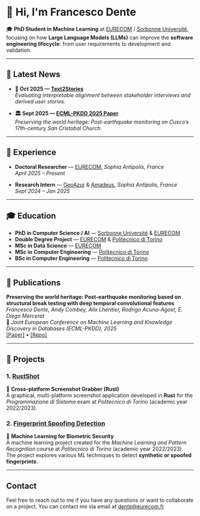 # 👋 Hi, I'm Francesco Dente

🎓 **PhD Student in Machine Learning** at [EURECOM](https://www.eurecom.fr/en) / [Sorbonne Université](https://www.sorbonne-universite.fr/),  
focusing on how **Large Language Models (LLMs)** can improve the **software engineering lifecycle**: from user requirements to development and validation.

---

## 📰 Latest News

- **📘 Oct 2025 — [Text2Stories](https://arxiv.org/abs/2510.08622)**  
  *Evaluating interpretable alignment between stakeholder interviews and derived user stories.*

- **🏛️ Sept 2025 — [ECML-PKDD 2025 Paper](https://ecmlpkdd-storage.s3.eu-central-1.amazonaws.com/preprints/2025/ads/preprint_ecml_pkdd_2025_ads_650.pdf)**  
  *Preserving the world heritage: Post-earthquake monitoring on Cusco’s 17th-century San Cristobal Church.*

---

## 💼 Experience

- **Doctoral Researcher** — [EURECOM](https://www.eurecom.fr/en), *Sophia Antipolis, France*  
  *April 2025 – Present*

- **Research Intern** — [GeoAzur](https://geoazur.oca.eu/en/) & [Amadeus](https://amadeus.com/), *Sophia Antipolis, France*  
  *Sept 2024 – Jan 2025*

---

## 🎓 Education

- **PhD in Computer Science / AI** — [Sorbonne Université](https://www.sorbonne-universite.fr/) & [EURECOM](https://www.eurecom.fr/en)
- **Double Degree Project** — [EURECOM](https://www.eurecom.fr/en) & [Politecnico di Torino](https://www.polito.it/)
- **MSc in Data Science** — [EURECOM](https://www.eurecom.fr/en)
- **MSc in Computer Engineering** — [Politecnico di Torino](https://www.polito.it/)
- **BSc in Computer Engineering** — [Politecnico di Torino](https://www.polito.it/)

---

## 📄 Publications

**Preserving the world heritage: Post-earthquake monitoring based on structural break testing with deep temporal convolutional features**  
*Francesco Dente, Andy Combey, Alix Lhéritier, Rodrigo Acuna-Agost, E. Diego Mercerat*  
📘 *Joint European Conference on Machine Learning and Knowledge Discovery in Databases (ECML-PKDD), 2025*  
[[Paper]](https://ecmlpkdd-storage.s3.eu-central-1.amazonaws.com/preprints/2025/ads/preprint_ecml_pkdd_2025_ads_650.pdf) • [[Repo]](https://github.com/francdente/SHM-post_earthquake_monitoring)

---

## 🧩 Projects

### 1. [RustShot](https://github.com/AChiabodo/RustShot)
🦀 **Cross-platform Screenshot Grabber (Rust)**  
A graphical, multi-platform screenshot application developed in **Rust** for the *Programmazione di Sistema* exam at *Politecnico di Torino* (academic year 2022/2023). 

### 2. [Fingerprint Spoofing Detection](https://github.com/francdente/FingerPrintSpoofing_Detection)
🧬 **Machine Learning for Biometric Security**  
A machine learning project created for the *Machine Learning and Pattern Recognition* course at *Politecnico di Torino* (academic year 2022/2023).  
The project explores various ML techniques to detect **synthetic or spoofed fingerprints**.

---



## Contact

Feel free to reach out to me if you have any questions or want to collaborate on a project. You can contact me via email at [dente@eurecom.fr](mailto:dente@eurecom.fr)
